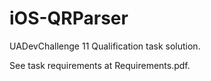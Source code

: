 # iOS-QRParser
UADevChallenge 11 Qualification task solution. 

See task requirements at Requirements.pdf.